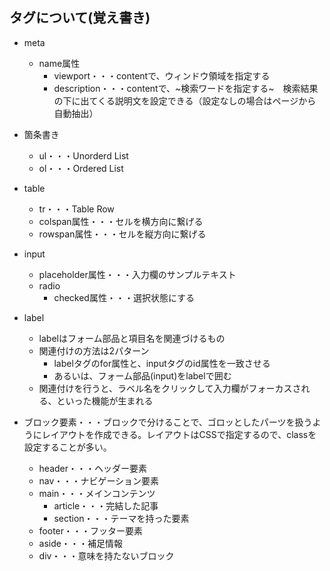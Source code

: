 ## タグについて(覚え書き)
* meta
    * name属性
        * viewport・・・contentで、ウィンドウ領域を指定する
        * description・・・contentで、~検索ワードを指定する~　検索結果の下に出てくる説明文を設定できる（設定なしの場合はページから自動抽出）
* 箇条書き
    * ul・・・Unorderd List
    * ol・・・Ordered List
* table
    * tr・・・Table Row
    * colspan属性・・・セルを横方向に繋げる
    * rowspan属性・・・セルを縦方向に繋げる
* input
    * placeholder属性・・・入力欄のサンプルテキスト
    * radio
        * checked属性・・・選択状態にする
* label
    * labelはフォーム部品と項目名を関連づけるもの
    * 関連付けの方法は2パターン
        * labelタグのfor属性と、inputタグのid属性を一致させる
        * あるいは、フォーム部品(input)をlabelで囲む
  * 関連付けを行うと、ラベル名をクリックして入力欄がフォーカスされる、といった機能が生まれる
 

* ブロック要素・・・ブロックで分けることで、ゴロッとしたパーツを扱うようにレイアウトを作成できる。レイアウトはCSSで指定するので、classを設定することが多い。
    * header・・・ヘッダー要素
    * nav・・・ナビゲーション要素
    * main・・・メインコンテンツ
        * article・・・完結した記事
        * section・・・テーマを持った要素
    * footer・・・フッター要素
    * aside・・・補足情報
    * div・・・意味を持たないブロック
